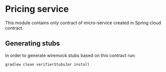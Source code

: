 # Pricing service

This module contains only contract of micro-service created in Spring cloud contract.

## Generating stubs
In order to generate wiremock stubs based on this contract run:
```bash
gradlew clean verifierStubsJar install
```

